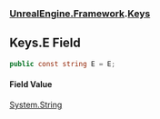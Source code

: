### [UnrealEngine.Framework](UnrealEngine_Framework.md 'UnrealEngine.Framework').[Keys](Keys.md 'UnrealEngine.Framework.Keys')
## Keys.E Field
```csharp
public const string E = E;
```
#### Field Value
[System.String](https://docs.microsoft.com/en-us/dotnet/api/System.String 'System.String')
